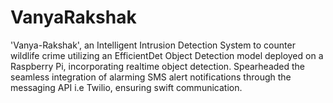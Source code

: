 # VanyaRakshak
'Vanya-Rakshak', an Intelligent Intrusion Detection System to counter wildlife crime utilizing an EfficientDet Object Detection model deployed on a Raspberry Pi, incorporating realtime object detection. Spearheaded the seamless integration of alarming SMS alert notifications through the messaging API i.e Twilio, ensuring swift communication.
